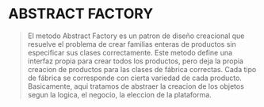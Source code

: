 # ABSTRACT FACTORY
>El metodo Abstract Factory es un patron de diseño creacional que resuelve el problema de crear familias enteras de productos sin especificar sus clases correctamente. 
>Este metodo define una interfaz propia para crear todos los productos, pero deja la propia creacion de productos para las clases de fábrica correctas. Cada tipo de fábrica se corresponde con cierta variedad de cada producto. 
>Basicamente, aqui tratamos de abstraer la creacion de los objetos segun la logica, el negocio, la eleccion de la plataforma.